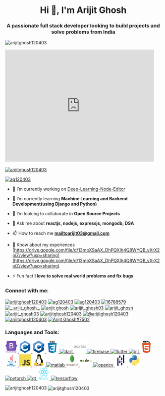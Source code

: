 <h1 align="center">Hi 👋, I'm Arijit Ghosh</h1>
<h3 align="center">A passionate full stack developer looking to build projects and solve problems from India</h3>

<p align="left"> <img src="https://komarev.com/ghpvc/?username=arijitghosh120403&label=Profile%20views&color=0e75b6&style=flat" alt="arijitghosh120403" /> </p>

<iframe src="https://giphy.com/embed/qgQUggAC3Pfv687qPC" width="480" height="360" frameBorder="0" class="giphy-embed" allowFullScreen></iframe>

<p align="left"> <a href="https://github.com/ryo-ma/github-profile-trophy"><img src="https://github-profile-trophy.vercel.app/?username=arijitghosh120403" alt="arijitghosh120403" /></a> </p>

<p align="left"> <a href="https://twitter.com/ag120403" target="blank"><img src="https://img.shields.io/twitter/follow/ag120403?logo=twitter&style=for-the-badge" alt="ag120403" /></a> </p>

- 🔭 I’m currently working on [Deep-Learning-Node-Editor](https://github.com/arijitghosh120403/Deep-Learning-Node-Editor)

- 🌱 I’m currently learning **Machine Learning and Backend Development(using Django and Python)**

- 👯 I’m looking to collaborate in **Open Source Projects**

- 💬 Ask me about **reactjs, nodejs, expressjs, mongodb, DSA**

- 📫 How to reach me **mailtoarijit03@gmail.com**

- 📄 Know about my experiences [https://drive.google.com/file/d/13moXSaAX_DhPQXIh4Q8WYQB_vXrX2oiZ/view?usp=sharing](https://drive.google.com/file/d/13moXSaAX_DhPQXIh4Q8WYQB_vXrX2oiZ/view?usp=sharing)

- ⚡ Fun fact **I love to solve real world problems and fix bugs**

<h3 align="left">Connect with me:</h3>
<p align="left">
<a href="https://codepen.io/arijitghosh120403" target="blank"><img align="center" src="https://raw.githubusercontent.com/rahuldkjain/github-profile-readme-generator/master/src/images/icons/Social/codepen.svg" alt="arijitghosh120403" height="30" width="40" /></a>
<a href="https://twitter.com/ag120403" target="blank"><img align="center" src="https://raw.githubusercontent.com/rahuldkjain/github-profile-readme-generator/master/src/images/icons/Social/twitter.svg" alt="ag120403" height="30" width="40" /></a>
<a href="https://linkedin.com/in/ag120403" target="blank"><img align="center" src="https://raw.githubusercontent.com/rahuldkjain/github-profile-readme-generator/master/src/images/icons/Social/linked-in-alt.svg" alt="ag120403" height="30" width="40" /></a>
<a href="https://stackoverflow.com/users/16788579" target="blank"><img align="center" src="https://raw.githubusercontent.com/rahuldkjain/github-profile-readme-generator/master/src/images/icons/Social/stack-overflow.svg" alt="16788579" height="30" width="40" /></a>
<a href="https://instagram.com/_.arijit_ghosh._" target="blank"><img align="center" src="https://raw.githubusercontent.com/rahuldkjain/github-profile-readme-generator/master/src/images/icons/Social/instagram.svg" alt="_.arijit_ghosh._" height="30" width="40" /></a>
<a href="https://www.youtube.com/c/arijit ghosh" target="blank"><img align="center" src="https://raw.githubusercontent.com/rahuldkjain/github-profile-readme-generator/master/src/images/icons/Social/youtube.svg" alt="arijit ghosh" height="30" width="40" /></a>
<a href="https://www.codechef.com/users/arijit_ghosh03" target="blank"><img align="center" src="https://cdn.jsdelivr.net/npm/simple-icons@3.1.0/icons/codechef.svg" alt="arijit_ghosh03" height="30" width="40" /></a>
<a href="https://www.hackerrank.com/arijit_ghosh" target="blank"><img align="center" src="https://raw.githubusercontent.com/rahuldkjain/github-profile-readme-generator/master/src/images/icons/Social/hackerrank.svg" alt="arijit_ghosh" height="30" width="40" /></a>
<a href="https://codeforces.com/profile/arijit_ghosh03" target="blank"><img align="center" src="https://raw.githubusercontent.com/rahuldkjain/github-profile-readme-generator/master/src/images/icons/Social/codeforces.svg" alt="arijit_ghosh03" height="30" width="40" /></a>
<a href="https://www.leetcode.com/arijitghosh120403" target="blank"><img align="center" src="https://raw.githubusercontent.com/rahuldkjain/github-profile-readme-generator/master/src/images/icons/Social/leet-code.svg" alt="arijitghosh120403" height="30" width="40" /></a>
<a href="https://www.hackerearth.com/@arijitghosh120403" target="blank"><img align="center" src="https://raw.githubusercontent.com/rahuldkjain/github-profile-readme-generator/master/src/images/icons/Social/hackerearth.svg" alt="@arijitghosh120403" height="30" width="40" /></a>
<a href="https://auth.geeksforgeeks.org/user/arijitghosh120403" target="blank"><img align="center" src="https://raw.githubusercontent.com/rahuldkjain/github-profile-readme-generator/master/src/images/icons/Social/geeks-for-geeks.svg" alt="arijitghosh120403" height="30" width="40" /></a>
<a href="https://discord.gg/Arijit Ghosh#7502" target="blank"><img align="center" src="https://raw.githubusercontent.com/rahuldkjain/github-profile-readme-generator/master/src/images/icons/Social/discord.svg" alt="Arijit Ghosh#7502" height="30" width="40" /></a>
</p>

<h3 align="left">Languages and Tools:</h3>
<p align="left"> <a href="https://getbootstrap.com" target="_blank" rel="noreferrer"> <img src="https://raw.githubusercontent.com/devicons/devicon/master/icons/bootstrap/bootstrap-plain-wordmark.svg" alt="bootstrap" width="40" height="40"/> </a> <a href="https://www.cprogramming.com/" target="_blank" rel="noreferrer"> <img src="https://raw.githubusercontent.com/devicons/devicon/master/icons/c/c-original.svg" alt="c" width="40" height="40"/> </a> <a href="https://www.w3schools.com/cpp/" target="_blank" rel="noreferrer"> <img src="https://raw.githubusercontent.com/devicons/devicon/master/icons/cplusplus/cplusplus-original.svg" alt="cplusplus" width="40" height="40"/> </a> <a href="https://www.w3schools.com/css/" target="_blank" rel="noreferrer"> <img src="https://raw.githubusercontent.com/devicons/devicon/master/icons/css3/css3-original-wordmark.svg" alt="css3" width="40" height="40"/> </a> <a href="https://dart.dev" target="_blank" rel="noreferrer"> <img src="https://www.vectorlogo.zone/logos/dartlang/dartlang-icon.svg" alt="dart" width="40" height="40"/> </a> <a href="https://expressjs.com" target="_blank" rel="noreferrer"> <img src="https://raw.githubusercontent.com/devicons/devicon/master/icons/express/express-original-wordmark.svg" alt="express" width="40" height="40"/> </a> <a href="https://firebase.google.com/" target="_blank" rel="noreferrer"> <img src="https://www.vectorlogo.zone/logos/firebase/firebase-icon.svg" alt="firebase" width="40" height="40"/> </a> <a href="https://flutter.dev" target="_blank" rel="noreferrer"> <img src="https://www.vectorlogo.zone/logos/flutterio/flutterio-icon.svg" alt="flutter" width="40" height="40"/> </a> <a href="https://git-scm.com/" target="_blank" rel="noreferrer"> <img src="https://www.vectorlogo.zone/logos/git-scm/git-scm-icon.svg" alt="git" width="40" height="40"/> </a> <a href="https://www.w3.org/html/" target="_blank" rel="noreferrer"> <img src="https://raw.githubusercontent.com/devicons/devicon/master/icons/html5/html5-original-wordmark.svg" alt="html5" width="40" height="40"/> </a> <a href="https://www.java.com" target="_blank" rel="noreferrer"> <img src="https://raw.githubusercontent.com/devicons/devicon/master/icons/java/java-original.svg" alt="java" width="40" height="40"/> </a> <a href="https://developer.mozilla.org/en-US/docs/Web/JavaScript" target="_blank" rel="noreferrer"> <img src="https://raw.githubusercontent.com/devicons/devicon/master/icons/javascript/javascript-original.svg" alt="javascript" width="40" height="40"/> </a> <a href="https://www.linux.org/" target="_blank" rel="noreferrer"> <img src="https://raw.githubusercontent.com/devicons/devicon/master/icons/linux/linux-original.svg" alt="linux" width="40" height="40"/> </a> <a href="https://www.mathworks.com/" target="_blank" rel="noreferrer"> <img src="https://upload.wikimedia.org/wikipedia/commons/2/21/Matlab_Logo.png" alt="matlab" width="40" height="40"/> </a> <a href="https://www.mongodb.com/" target="_blank" rel="noreferrer"> <img src="https://raw.githubusercontent.com/devicons/devicon/master/icons/mongodb/mongodb-original-wordmark.svg" alt="mongodb" width="40" height="40"/> </a> <a href="https://nodejs.org" target="_blank" rel="noreferrer"> <img src="https://raw.githubusercontent.com/devicons/devicon/master/icons/nodejs/nodejs-original-wordmark.svg" alt="nodejs" width="40" height="40"/> </a> <a href="https://opencv.org/" target="_blank" rel="noreferrer"> <img src="https://www.vectorlogo.zone/logos/opencv/opencv-icon.svg" alt="opencv" width="40" height="40"/> </a> <a href="https://pandas.pydata.org/" target="_blank" rel="noreferrer"> <img src="https://raw.githubusercontent.com/devicons/devicon/2ae2a900d2f041da66e950e4d48052658d850630/icons/pandas/pandas-original.svg" alt="pandas" width="40" height="40"/> </a> <a href="https://www.python.org" target="_blank" rel="noreferrer"> <img src="https://raw.githubusercontent.com/devicons/devicon/master/icons/python/python-original.svg" alt="python" width="40" height="40"/> </a> <a href="https://pytorch.org/" target="_blank" rel="noreferrer"> <img src="https://www.vectorlogo.zone/logos/pytorch/pytorch-icon.svg" alt="pytorch" width="40" height="40"/> </a> <a href="https://www.qt.io/" target="_blank" rel="noreferrer"> <img src="https://upload.wikimedia.org/wikipedia/commons/0/0b/Qt_logo_2016.svg" alt="qt" width="40" height="40"/> </a> <a href="https://reactjs.org/" target="_blank" rel="noreferrer"> <img src="https://raw.githubusercontent.com/devicons/devicon/master/icons/react/react-original-wordmark.svg" alt="react" width="40" height="40"/> </a> <a href="https://www.tensorflow.org" target="_blank" rel="noreferrer"> <img src="https://www.vectorlogo.zone/logos/tensorflow/tensorflow-icon.svg" alt="tensorflow" width="40" height="40"/> </a> </p>

<p><img align="left" src="https://github-readme-stats.vercel.app/api/top-langs?username=arijitghosh120403&show_icons=true&locale=en&layout=compact" alt="arijitghosh120403" /></p>

<p>&nbsp;<img align="center" src="https://github-readme-stats.vercel.app/api?username=arijitghosh120403&show_icons=true&locale=en" alt="arijitghosh120403" /></p>
